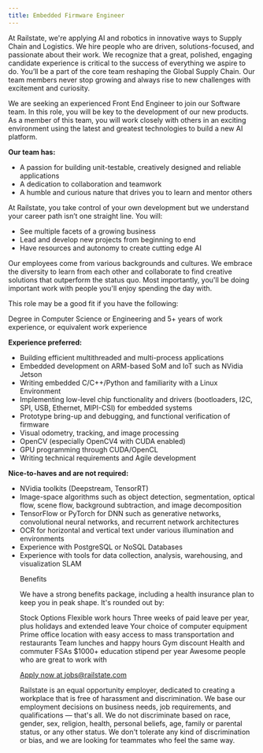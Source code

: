 ```yaml
---
title: Embedded Firmware Engineer
---
```


At Railstate, we're applying AI and robotics in innovative ways to Supply Chain and Logistics. We hire people who are driven, solutions-focused, and passionate about their work. We recognize that a great, polished, engaging candidate experience is critical to the success of everything we aspire to do. You’ll be a part of the core team reshaping the Global Supply Chain. Our team members never stop growing and always rise to new challenges with excitement and curiosity.

We are seeking an experienced Front End Engineer to join our Software team. In this role, you will be key to the development of our new products. As a member of this team, you will work closely with others in an exciting environment using the latest and greatest technologies to build a new AI platform.

<strong>Our team has:</strong>
<ul>
<li>A passion for building unit-testable, creatively designed and reliable applications</li>
<li>A dedication to collaboration and teamwork</li>
<li>A humble and curious nature that drives you to learn and mentor others</li>
</ul>

At Railstate, you take control of your own development but we understand your career path isn’t one straight line. You will:
<ul>
<li>See multiple facets of a growing business</li>
<li>Lead and develop new projects from beginning to end</li>
<li>Have resources and autonomy to create cutting edge AI</li>
</ul>

Our employees come from various backgrounds and cultures. We embrace the diversity to learn from each other and collaborate to find creative solutions that outperform the status quo. Most importantly, you'll be doing important work with people you'll enjoy spending the day with.

This role may be a good fit if you have the following:

Degree in Computer Science or Engineering and 5+ years of work experience, or equivalent work experience

<strong>Experience preferred:</strong>
<ul>
<li>Building efficient multithreaded and multi-process applications</li>
<li>Embedded development on ARM-based SoM and IoT such as NVidia Jetson</li>
<li>Writing embedded C/C++/Python and familiarity with a Linux Environment</li>
<li>Implementing low-level chip functionality and drivers (bootloaders, I2C, SPI, USB, Ethernet, MIPI-CSI) for embedded systems</li>
<li>Prototype bring-up and debugging, and functional verification of firmware</li>
<li>Visual odometry, tracking, and image processing</li>
<li>OpenCV (especially OpenCV4 with CUDA enabled)</li>
<li>GPU programming through CUDA/OpenCL</li>
<li>Writing technical requirements and Agile development</li>
</ul>

<strong>Nice-to-haves and are not required:</strong>

<ul>
<li>NVidia toolkits (Deepstream, TensorRT)</li>
<li>Image-space algorithms such as object detection, segmentation, optical flow, scene flow, background subtraction, and image decomposition</li>
<li>TensorFlow or PyTorch for DNN such as generative networks, convolutional neural networks, and recurrent network architectures</li>
<li>OCR for horizontal and vertical text under various illumination and environments</li>
<li>Experience with PostgreSQL or NoSQL Databases</li>
<li>Experience with tools for data collection, analysis, warehousing, and visualization SLAM</li>


Benefits

We have a strong benefits package, including a health insurance plan to keep you in peak shape. It's rounded out by:

Stock Options
Flexible work hours
Three weeks of paid leave per year, plus holidays and extended leave
Your choice of computer equipment
Prime office location with easy access to mass transportation and restaurants
Team lunches and happy hours
Gym discount
Health and commuter FSAs
$1000+ education stipend per year
Awesome people who are great to work with

<a class="btn" href="mailto:jobs@railstate.com">Apply now at jobs@railstate.com</a>

Railstate is an equal opportunity employer, dedicated to creating a workplace that is free of harassment and discrimination. We base our employment decisions on business needs, job requirements, and qualifications — that's all. We do not discriminate based on race, gender, sex, religion, health, personal beliefs, age, family or parental status, or any other status. We don't tolerate any kind of discrimination or bias, and we are looking for teammates who feel the same way.
